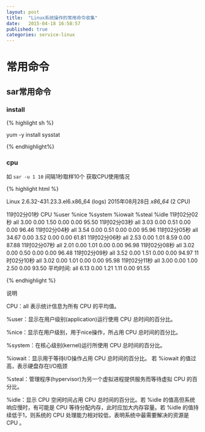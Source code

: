 ```yaml
---
layout: post
title:  "Linux系统操作的常用命令收集"
date:   2015-04-18 16:58:57
published: true
categories: service-linux
---
```


# 常用命令

## sar常用命令

### install
{% highlight sh %}

yum -y install sysstat

{% endhighlight%}

### cpu

如 `sar -u 1 10`
间隔1秒取样10个 获取CPU使用情况

{% highlight  html %}

Linux 2.6.32-431.23.3.el6.x86_64 (logs) 	2015年08月28日 	_x86_64_	(2 CPU) <!---->

11时02分01秒     CPU     %user     %nice   %system   %iowait    %steal     %idle
11时02分02秒     all      3.00      0.00      1.50      0.00      0.00     95.50
11时02分03秒     all      3.03      0.00      0.51      0.00      0.00     96.46
11时02分04秒     all      3.54      0.00      0.51      0.00      0.00     95.96
11时02分05秒     all     34.67      0.00      3.52      0.00      0.00     61.81
11时02分06秒     all      2.53      0.00      1.01      8.59      0.00     87.88
11时02分07秒     all      2.01      0.00      1.01      0.00      0.00     96.98
11时02分08秒     all      3.02      0.00      0.50      0.00      0.00     96.48
11时02分09秒     all      3.52      0.00      1.51      0.00      0.00     94.97
11时02分10秒     all      3.02      0.00      1.01      0.00      0.00     95.98
11时02分11秒     all      3.00      0.00      1.00      2.50      0.00     93.50
平均时间:     all      6.13      0.00      1.21      1.11      0.00     91.55

{% endhighlight %}

说明

CPU：all 表示统计信息为所有 CPU 的平均值。

%user：显示在用户级别(application)运行使用 CPU 总时间的百分比。

%nice：显示在用户级别，用于nice操作，所占用 CPU 总时间的百分比。

%system：在核心级别(kernel)运行所使用 CPU 总时间的百分比。

%iowait：显示用于等待I/O操作占用 CPU 总时间的百分比。 若 %iowait 的值过高，表示硬盘存在I/O瓶颈

%steal：管理程序(hypervisor)为另一个虚拟进程提供服务而等待虚拟 CPU 的百分比。

%idle：显示 CPU 空闲时间占用 CPU 总时间的百分比。若 %idle 的值高但系统响应慢时，有可能是 CPU 等待分配内存，此时应加大内存容量。若 %idle 的值持续低于1，则系统的 CPU 处理能力相对较低，表明系统中最需要解决的资源是 CPU 。
